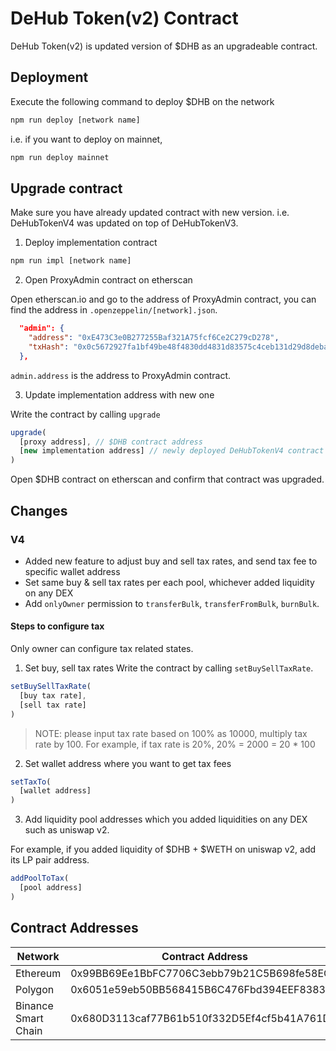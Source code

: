 # DeHub Token(v2) Contract

DeHub Token(v2) is updated version of $DHB as an upgradeable contract.

## Deployment

Execute the following command to deploy $DHB on the network
```bash
npm run deploy [network name]
```

i.e. if you want to deploy on mainnet,
```bash
npm run deploy mainnet
```

## Upgrade contract

Make sure you have already updated contract with new version.
i.e. DeHubTokenV4 was updated on top of DeHubTokenV3.

1. Deploy implementation contract

```bash
npm run impl [network name]
```

2. Open ProxyAdmin contract on etherscan

Open etherscan.io and go to the address of ProxyAdmin contract, you can find the address in `.openzeppelin/[network].json`.

```json
  "admin": {
    "address": "0xE473C3e0B277255Baf321A75fcf6Ce2C279cD278",
    "txHash": "0x0c5672927fa1bf49be48f4830dd4831d83575c4ceb131d29d8deba787a14eb48"
  },
```

`admin.address` is the address to ProxyAdmin contract.

3. Update implementation address with new one

Write the contract by calling `upgrade`
```javascript
upgrade(
  [proxy address], // $DHB contract address
  [new implementation address] // newly deployed DeHubTokenV4 contract
)
```

Open $DHB contract on etherscan and confirm that contract was upgraded.

## Changes

### V4
- Added new feature to adjust buy and sell tax rates, and send tax fee to specific wallet address
- Set same buy & sell tax rates per each pool, whichever added liquidity on any DEX
- Add `onlyOwner` permission to `transferBulk`, `transferFromBulk`, `burnBulk`.

#### Steps to configure tax
Only owner can configure tax related states.

1. Set buy, sell tax rates
Write the contract by calling `setBuySellTaxRate`.
```javascript
setBuySellTaxRate(
  [buy tax rate],
  [sell tax rate]
)
```

> NOTE: please input tax rate based on 100% as 10000, multiply tax rate by 100.
For example, if tax rate is 20%, 20% = 2000 = 20 * 100

2. Set wallet address where you want to get tax fees
```javascript
setTaxTo(
  [wallet address]
)
```

3. Add liquidity pool addresses which you added liquidities on any DEX such as uniswap v2.

For example, if you added liquidity of $DHB + $WETH on uniswap v2, add its LP pair address.
```javascript
addPoolToTax(
  [pool address]
)
```

## Contract Addresses

Network | Contract Address
--- | ---
Ethereum | 0x99BB69Ee1BbFC7706C3ebb79b21C5B698fe58EC0
Polygon | 0x6051e59eb50BB568415B6C476Fbd394EEF83834D
Binance Smart Chain | 0x680D3113caf77B61b510f332D5Ef4cf5b41A761D